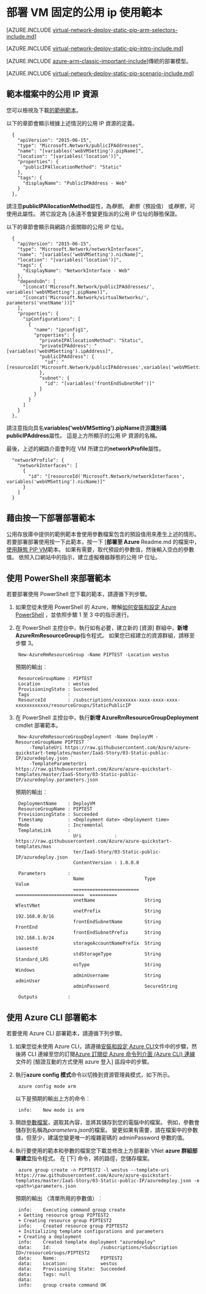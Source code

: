 <properties
   pageTitle="部署資源管理員] 中使用範本固定公用 ip VM |Microsoft Azure"
   description="瞭解如何部署 Vm 固定的公用 ip 資源管理員] 中使用的範本"
   services="virtual-network"
   documentationCenter="na"
   authors="jimdial"
   manager="carmonm"
   editor=""
   tags="azure-resource-manager"
/>
<tags  
   ms.service="virtual-network"
   ms.devlang="na"
   ms.topic="article"
   ms.tgt_pltfrm="na"
   ms.workload="infrastructure-services"
   ms.date="04/27/2016"
   ms.author="jdial" />

# <a name="deploy-a-vm-with-a-static-public-ip-using-a-template"></a>部署 VM 固定的公用 ip 使用範本

[AZURE.INCLUDE [virtual-network-deploy-static-pip-arm-selectors-include.md](../../includes/virtual-network-deploy-static-pip-arm-selectors-include.md)]

[AZURE.INCLUDE [virtual-network-deploy-static-pip-intro-include.md](../../includes/virtual-network-deploy-static-pip-intro-include.md)]

[AZURE.INCLUDE [azure-arm-classic-important-include](../../includes/learn-about-deployment-models-rm-include.md)]傳統的部署模型。

[AZURE.INCLUDE [virtual-network-deploy-static-pip-scenario-include.md](../../includes/virtual-network-deploy-static-pip-scenario-include.md)]

## <a name="public-ip-resources-in-a-template-file"></a>範本檔案中的公用 IP 資源

您可以檢視及下載[的範例範本](https://raw.githubusercontent.com/Azure/azure-quickstart-templates/master/IaaS-Story/03-Static-public-IP/azuredeploy.json)。

以下的章節會顯示根據上述情況的公用 IP 資源的定義。

      {
        "apiVersion": "2015-06-15",
        "type": "Microsoft.Network/publicIPAddresses",
        "name": "[variables('webVMSetting').pipName]",
        "location": "[variables('location')]",
        "properties": {
          "publicIPAllocationMethod": "Static"
        },
        "tags": {
          "displayName": "PublicIPAddress - Web"
        }
      },

請注意**publicIPAllocationMethod**屬性，為*靜態*。 *動態*（預設值） 或*靜態*，可使用此屬性。 將它設定為 [永遠不會變更指派的公用 IP 位址的靜態保證。

以下的章節會顯示與網路介面關聯的公用 IP 位址。

      {
        "apiVersion": "2015-06-15",
        "type": "Microsoft.Network/networkInterfaces",
        "name": "[variables('webVMSetting').nicName]",
        "location": "[variables('location')]",
        "tags": {
          "displayName": "NetworkInterface - Web"
        },
        "dependsOn": [
          "[concat('Microsoft.Network/publicIPAddresses/', variables('webVMSetting').pipName)]",
          "[concat('Microsoft.Network/virtualNetworks/', parameters('vnetName'))]"
        ],
        "properties": {
          "ipConfigurations": [
            {
              "name": "ipconfig1",
              "properties": {
                "privateIPAllocationMethod": "Static",
                "privateIPAddress": "[variables('webVMSetting').ipAddress]",
                "publicIPAddress": {
                  "id": "[resourceId('Microsoft.Network/publicIPAddresses',variables('webVMSetting').pipName)]"
                },
                "subnet": {
                  "id": "[variables('frontEndSubnetRef')]"
                }
              }
            }
          ]
        }
      },

請注意指向具名**variables('webVMSetting').pipName**資源**識別碼** **publicIPAddress**屬性。 這是上方所顯示的公用 IP 資源的名稱。

最後，上述的網路介面會列在 VM 所建立的**networkProfile**屬性。

      "networkProfile": {
        "networkInterfaces": [
          {
            "id": "[resourceId('Microsoft.Network/networkInterfaces', variables('webVMSetting').nicName)]"
          }
        ]
      }

## <a name="deploy-the-template-by-using-click-to-deploy"></a>藉由按一下部署部署範本

公用存放庫中提供的範例範本會使用參數檔案包含的預設值用來產生上述的情形。 若要部署部署使用按一下此範本，按一下 [**部署至 Azure** Readme.md 的檔案中，[使用靜態 PIP VM](https://github.com/Azure/azure-quickstart-templates/tree/master/IaaS-Story/03-Static-public-IP)範本。 如果有需要，取代預設的參數值，然後輸入空白的參數值。  依照入口網站中的指示，建立虛擬機器靜態的公用 IP 位址。

## <a name="deploy-the-template-by-using-powershell"></a>使用 PowerShell 來部署範本

若要部署使用 PowerShell 您下載的範本，請遵循下列步驟。

1. 如果您從未使用 PowerShell 的 Azure，瞭解[如何安裝和設定 Azure PowerShell](../powershell-install-configure.md) ，並依照步驟 1 至 3 中的指示進行。

2. 在 PowerShell 主控台中，執行如有必要，建立新的 [資源] 群組中，**新增 AzureRmResourceGroup**指令程式。 如果您已經建立的資源群組，請移至步驟 3。

        New-AzureRmResourceGroup -Name PIPTEST -Location westus

    預期的輸出︰

        ResourceGroupName : PIPTEST
        Location          : westus
        ProvisioningState : Succeeded
        Tags              :
        ResourceId        : /subscriptions/xxxxxxxx-xxxx-xxxx-xxxx-xxxxxxxxxxxx/resourceGroups/StaticPublicIP

3. 在 PowerShell 主控台中，執行**新增 AzureRmResourceGroupDeployment** cmdlet 部署範本。

        New-AzureRmResourceGroupDeployment -Name DeployVM -ResourceGroupName PIPTEST `
            -TemplateUri https://raw.githubusercontent.com/Azure/azure-quickstart-templates/master/IaaS-Story/03-Static-public-IP/azuredeploy.json `
            -TemplateParameterUri https://raw.githubusercontent.com/Azure/azure-quickstart-templates/master/IaaS-Story/03-Static-public-IP/azuredeploy.parameters.json

    預期的輸出︰

        DeploymentName    : DeployVM
        ResourceGroupName : PIPTEST
        ProvisioningState : Succeeded
        Timestamp         : <Deployment date> <Deployment time>
        Mode              : Incremental
        TemplateLink      :
                            Uri            : https://raw.githubusercontent.com/Azure/azure-quickstart-templates/mas
                            ter/IaaS-Story/03-Static-public-IP/azuredeploy.json
                            ContentVersion : 1.0.0.0

        Parameters        :
                            Name                      Type                       Value     
                            ========================  =========================  ==========
                            vnetName                  String                     WTestVNet
                            vnetPrefix                String                     192.168.0.0/16
                            frontEndSubnetName        String                     FrontEnd  
                            frontEndSubnetPrefix      String                     192.168.1.0/24
                            storageAccountNamePrefix  String                     iaasestd  
                            stdStorageType            String                     Standard_LRS
                            osType                    String                     Windows   
                            adminUsername             String                     adminUser
                            adminPassword             SecureString                         

        Outputs           :

## <a name="deploy-the-template-by-using-the-azure-cli"></a>使用 Azure CLI 部署範本

若要使用 Azure CLI 部署範本，請遵循下列步驟。

1. 如果您從未使用 Azure CLI，請遵循[安裝和設定 Azure CLI](../xplat-cli-install.md)文件中的步驟，然後將 CLI 連線至您的訂閱[Azure 訂閱從 Azure 命令列介面 (Azure CLI) 連線](../xplat-cli-connect.md)文件的 [驗證互動的方式使用 azure 登入] 區段中的步驟。
2. 執行**azure config 模式**命令以切換到資源管理員模式，如下所示。

        azure config mode arm

    以下是預期的輸出上方的命令︰

        info:    New mode is arm

3. 開啟[參數檔案](https://raw.githubusercontent.com/Azure/azure-quickstart-templates/master/IaaS-Story/03-Static-public-IP/azuredeploy.parameters.json)，選取其內容，並將其儲存到您的電腦中的檔案。 例如，參數會儲存到名稱為*parameters.json*的檔案。 變更如果有需要，請在檔案中的參數值，但至少，建議您變更唯一的複雜密碼的 adminPassword 參數的值。

4. 執行要使用的範本和參數的檔案您下載並修改上方部署新 VNet **azure 群組部署建立**指令程式。 在 [下] 命令，將<path>的路徑，您儲存檔案。 

        azure group create -n PIPTEST2 -l westus --template-uri https://raw.githubusercontent.com/Azure/azure-quickstart-templates/master/IaaS-Story/03-Static-public-IP/azuredeploy.json -e <path>\parameters.json

    預期的輸出 （清單所用的參數值）︰

        info:    Executing command group create
        + Getting resource group PIPTEST2
        + Creating resource group PIPTEST2
        info:    Created resource group PIPTEST2
        + Initializing template configurations and parameters
        + Creating a deployment
        info:    Created template deployment "azuredeploy"
        data:    Id:                  /subscriptions/<Subscription ID>/resourceGroups/PIPTEST2
        data:    Name:                PIPTEST2
        data:    Location:            westus
        data:    Provisioning State:  Succeeded
        data:    Tags: null
        data:
        info:    group create command OK
